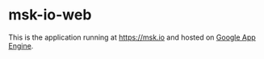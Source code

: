 msk-io-web
==========

This is the application running at https://msk.io and hosted on [Google App Engine](https://cloud.google.com/appengine/).
 